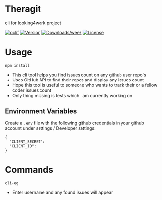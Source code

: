 Theragit 
======

cli for looking4work project

[![oclif](https://img.shields.io/badge/cli-oclif-brightgreen.svg)](https://oclif.io)
[![Version](https://img.shields.io/npm/v/cli-eg.svg)](https://npmjs.org/package/cli-eg)
[![Downloads/week](https://img.shields.io/npm/dw/cli-eg.svg)](https://npmjs.org/package/cli-eg)
[![License](https://img.shields.io/npm/l/cli-eg.svg)](https://github.com/evo-g/cli-eg/blob/master/package.json)

<!-- toc -->
# Usage
<!-- usage -->

```
npm install
```

- This cli tool helps you find issues count on any github user repo's
- Uses GitHub API to find their repos and display any issues count
- Hope this tool is useful to someone who wants to track their or a fellow coder issues count
- Only thing missing is tests which I am currently working on 

## Environment Variables

Create a `.env` file with the following github credentials in your github account under settings / Developer settings:
```
{
  "CLIENT_SECRET":
  "CLIENT_ID":
}
```

# Commands
<!-- commands -->

```
cli-eg
```

- Enter username and any found issues will appear